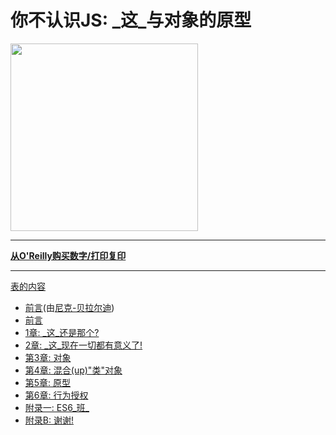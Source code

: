
# 你不认识JS: _这_与对象的原型

<img src="cover.jpg" width="300">

* * *

**[从O'Reilly购买数字/打印复印](http://shop.oreilly.com/product/0636920033738.do)**

* * *

[表的内容](toc.md)

-   [前言](foreword.md)(由[尼克-贝拉尔迪](https://github.com/nberardi))
-   [前言](../preface.md)
-   [1章: _这_还是那个?](ch1.md)
-   [2章: _这_现在一切都有意义了!](ch2.md)
-   [第3章: 对象](ch3.md)
-   [第4章: 混合(up)"类"对象](ch4.md)
-   [第5章: 原型](ch5.md)
-   [第6章: 行为授权](ch6.md)
-   [附录一: ES6_班_](apA.md)
-   [附录B: 谢谢!](apB.md)

